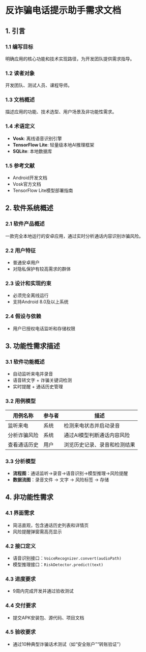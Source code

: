 # 反诈骗电话提示助手需求文档

## 1. 引言

### 1.1 编写目标

明确应用的核心功能和技术实现路径，为开发团队提供需求指导。  

### 1.2 读者对象

开发团队、测试人员、课程导师。  

### 1.3 文档概述

描述应用的功能、技术选型、用户场景及非功能性需求。  

### 1.4 术语定义

- **Vosk**: 离线语音识别引擎  
- **TensorFlow Lite**: 轻量级本地AI推理框架  
- **SQLite**: 本地数据库  

### 1.5 参考文献

- Android开发文档  
- Vosk官方文档  
- TensorFlow Lite模型部署指南  

## 2. 软件系统概述

### 2.1 软件产品概述

一款完全本地运行的安卓应用，通过实时分析通话内容识别诈骗风险。  

### 2.2 用户特征

- 普通安卓用户  
- 对隐私保护有较高需求的群体  

### 2.3 设计和实现约束

- 必须完全离线运行  
- 支持Android 8.0及以上系统  

### 2.4 假设与依赖

- 用户已授权电话监听和存储权限  

## 3. 功能性需求描述

### 3.1 软件功能概述

- 自动监听来电并录音  
- 语音转文字 + 诈骗关键词检测  
- 实时提醒 + 通话历史管理  

### 3.2 用例模型

| 用例名称       | 参与者 | 描述                               |
|----------------|--------|------------------------------------|
| 监听来电       | 系统   | 检测来电状态并启动录音              |
| 分析诈骗风险   | 系统   | 通过AI模型判断通话内容风险          |
| 查看通话历史   | 用户   | 浏览历史记录、录音和检测结果        |

### 3.3 分析模型

- **流程图**：通话监听→录音→语音识别→模型推理→风险提醒  
- **数据流图**：录音文件 → 文字 → 风险标签 → 存储  

## 4. 非功能性需求

### 4.1 界面需求

- 简洁直观，包含通话历史列表和详情页  
- 风险提醒弹窗需高亮显示  

### 4.2 接口定义

- 语音识别接口：`VoiceRecognizer.convert(audioPath)`  
- 模型推理接口：`RiskDetector.predict(text)`  

### 4.3 进度要求

- 9周内完成开发并通过验收测试  

### 4.4 交付要求

- 提交APK安装包、源代码、项目文档  

### 4.5 验收要求

- 通过10种典型诈骗话术测试（如“安全账户”“转账验证”）  
